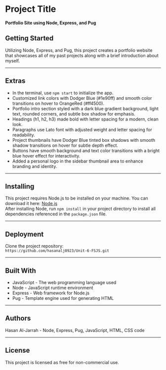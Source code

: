 # Project Title  
**Portfolio Site using Node, Express, and Pug**

## Getting Started  
Utilizing Node, Express, and Pug, this project creates a portfolio website that showcases all of my past projects along with a brief introduction about myself.

***

## Extras
- In the terminal, use `npm start` to initialize the app.  
- Customized link colors with Dodger Blue (#1e90ff) and smooth color transitions on hover to OrangeRed (#ff4500).  
- Portfolio intro section styled with a dark blue gradient background, light text, rounded corners, and subtle box shadow for emphasis.  
- Headings (h1, h2, h3) made bold with letter spacing for a modern, clean look.  
- Paragraphs use Lato font with adjusted weight and letter spacing for readability.  
- Project thumbnails have Dodger Blue tinted box shadows with smooth shadow transitions on hover for subtle depth effect.  
- Buttons have smooth background and text color transitions with a bright blue hover effect for interactivity.  
- Added a personal logo in the sidebar thumbnail area to enhance branding and identity.


***

## Installing  
This project requires Node.js to be installed on your machine. You can download it here: [Node.js](https://nodejs.org/)  
After installing Node, run `npm install` in your project directory to install all dependencies referenced in the `package.json` file.

***

## Deployment  
Clone the project repository:  
`https://github.com/hasanalj0923/Unit-6-FSJS.git`

***

## Built With  
- JavaScript - The web programming language used  
- Node - JavaScript runtime environment  
- Express - Web framework for Node.js  
- Pug - Template engine used for generating HTML

***

## Authors  
Hasan Al-Jarrah - Node, Express, Pug, JavaScript, HTML, CSS code

***

## License  
This project is licensed as free for non-commercial use.
